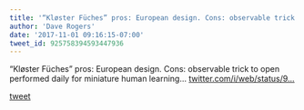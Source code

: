 ```yaml
---
title: '“Kløster Füches” pros: European design. Cons: observable trick to open...'
author: 'Dave Rogers'
date: '2017-11-01 09:16:15-07:00'
tweet_id: 925758394593447936
---
```

“Kløster Füches” pros: European design. Cons: observable trick to open performed daily for miniature human learning… [twitter.com/i/web/status/9…](https://twitter.com/i/web/status/925758394593447936)

[tweet](https://twitter.com/yukondude/status/925758394593447936)